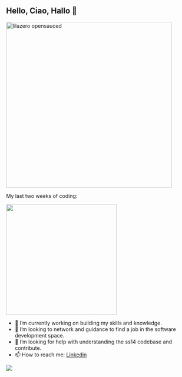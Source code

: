 ## Hello, Ciao, Hallo 👋
<div style>

<img src="https://github.com/user-attachments/assets/d5dbba5a-1b06-4e6d-a9d5-787f239c656e" alt="lilazero opensauced" width="450" >


My last two weeks of coding:

<a href="https://wakatime.com"><img width="300" src="https://wakatime.com/share/@edb5529f-aad5-445d-b9fd-ed60fc468776/ffaa1cd1-c1b7-47cd-8d20-3e9d90b70700.png" /></a>


</div>

- 🔭 I’m currently working on building my skills and knowledge.
- 👯 I’m looking to network and guidance to find a job in the software development space.
- 🤔 I’m looking for help with understanding the ss14 codebase and contribute.
- 📫 How to reach me: [Linkedin](https://www.linkedin.com/in/the-lila/)



[![](https://visitcount.itsvg.in/api?id=lilazero&label=Profile%20Views&color=4&icon=0&pretty=false)](https://visitcount.itsvg.in)
